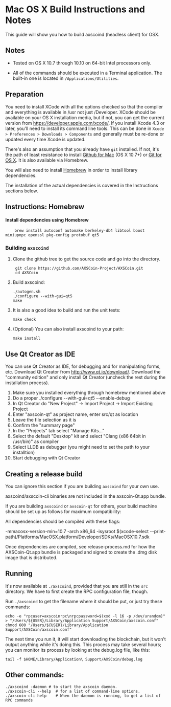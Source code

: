 Mac OS X Build Instructions and Notes
====================================
This guide will show you how to build axscoind (headless client) for OSX.

Notes
-----

* Tested on OS X 10.7 through 10.10 on 64-bit Intel processors only.

* All of the commands should be executed in a Terminal application. The
built-in one is located in `/Applications/Utilities`.

Preparation
-----------

You need to install XCode with all the options checked so that the compiler
and everything is available in /usr not just /Developer. XCode should be
available on your OS X installation media, but if not, you can get the
current version from https://developer.apple.com/xcode/. If you install
Xcode 4.3 or later, you'll need to install its command line tools. This can
be done in `Xcode > Preferences > Downloads > Components` and generally must
be re-done or updated every time Xcode is updated.

There's also an assumption that you already have `git` installed. If
not, it's the path of least resistance to install [Github for Mac](https://mac.github.com/)
(OS X 10.7+) or
[Git for OS X](https://code.google.com/p/git-osx-installer/). It is also
available via Homebrew.

You will also need to install [Homebrew](http://brew.sh) in order to install library
dependencies.

The installation of the actual dependencies is covered in the Instructions
sections below.

Instructions: Homebrew
----------------------

#### Install dependencies using Homebrew

        brew install autoconf automake berkeley-db4 libtool boost miniupnpc openssl pkg-config protobuf qt5

### Building `axscoind`

1. Clone the github tree to get the source code and go into the directory.

        git clone https://github.com/AXSCoin-Project/AXSCoin.git
        cd AXSCoin

2.  Build axscoind:

        ./autogen.sh
        ./configure --with-gui=qt5
        make

3.  It is also a good idea to build and run the unit tests:

        make check

4.  (Optional) You can also install axscoind to your path:

        make install

Use Qt Creator as IDE
------------------------
You can use Qt Creator as IDE, for debugging and for manipulating forms, etc.
Download Qt Creator from http://www.qt.io/download/. Download the "community edition" and only install Qt Creator (uncheck the rest during the installation process).

1. Make sure you installed everything through homebrew mentioned above
2. Do a proper ./configure --with-gui=qt5 --enable-debug
3. In Qt Creator do "New Project" -> Import Project -> Import Existing Project
4. Enter "axscoin-qt" as project name, enter src/qt as location
5. Leave the file selection as it is
6. Confirm the "summary page"
7. In the "Projects" tab select "Manage Kits..."
8. Select the default "Desktop" kit and select "Clang (x86 64bit in /usr/bin)" as compiler
9. Select LLDB as debugger (you might need to set the path to your installtion)
10. Start debugging with Qt Creator

Creating a release build
------------------------
You can ignore this section if you are building `axscoind` for your own use.

axscoind/axscoin-cli binaries are not included in the axscoin-Qt.app bundle.

If you are building `axscoind` or `axscoin-qt` for others, your build machine should be set up
as follows for maximum compatibility:

All dependencies should be compiled with these flags:

 -mmacosx-version-min=10.7
 -arch x86_64
 -isysroot $(xcode-select --print-path)/Platforms/MacOSX.platform/Developer/SDKs/MacOSX10.7.sdk

Once dependencies are compiled, see release-process.md for how the AXSCoin-Qt.app
bundle is packaged and signed to create the .dmg disk image that is distributed.

Running
-------

It's now available at `./axscoind`, provided that you are still in the `src`
directory. We have to first create the RPC configuration file, though.

Run `./axscoind` to get the filename where it should be put, or just try these
commands:

    echo -e "rpcuser=axscoinrpc\nrpcpassword=$(xxd -l 16 -p /dev/urandom)" > "/Users/${USER}/Library/Application Support/AXSCoin/axscoin.conf"
    chmod 600 "/Users/${USER}/Library/Application Support/AXSCoin/axscoin.conf"

The next time you run it, it will start downloading the blockchain, but it won't
output anything while it's doing this. This process may take several hours;
you can monitor its process by looking at the debug.log file, like this:

    tail -f $HOME/Library/Application\ Support/AXSCoin/debug.log

Other commands:
-------

    ./axscoind -daemon # to start the axscoin daemon.
    ./axscoin-cli --help  # for a list of command-line options.
    ./axscoin-cli help    # When the daemon is running, to get a list of RPC commands
